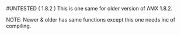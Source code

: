 #UNTESTED ( 1.8.2 )
This is one same for older version of AMX 1.8.2.

NOTE: Newer & older has same functions except this one needs inc of compiling.
